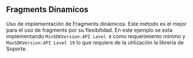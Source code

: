 Fragments Dínamicos
---

Uso de implementación de Fragments dinámicos. Este método es el mejor para el uso de fragments por su flexibilidad.
En este ejemplo se esta implementando `MinSDKVersion:API Level 8` como requerimiento mínimo y `MaxSDKVersion:API Level 19` lo que requiere de la utilización la librería de Soporte.

